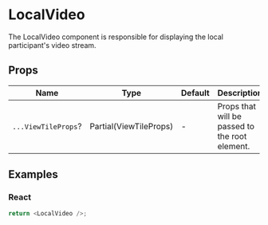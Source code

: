 # LocalVideo

The LocalVideo component is responsible for displaying the local participant's video stream.

## Props

| Name                 | Type                    | Default | Description                                    |
| -------------------- | ----------------------- | ------- | ---------------------------------------------- |
| `...ViewTileProps`? | Partial(ViewTileProps) | -       | Props that will be passed to the root element. |

## Examples

### React

```javascript
return <LocalVideo />;
```
